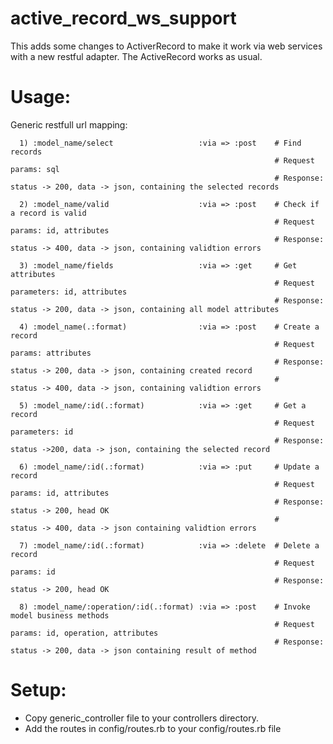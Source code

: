 active_record_ws_support
=========================
This adds some changes to ActiverRecord to make it work via web services with a new restful adapter. The ActiveRecord works as usual.

Usage:
=========
  Generic restfull url mapping:
  
      1) :model_name/select                   :via => :post    # Find records
                                                               # Request params: sql
                                                               # Response: status -> 200, data -> json, containing the selected records
      
      2) :model_name/valid                    :via => :post    # Check if a record is valid
                                                               # Request params: id, attributes
                                                               # Response: status -> 400, data -> json, containing validtion errors                   
      
      3) :model_name/fields                   :via => :get     # Get attributes
                                                               # Request parameters: id, attributes
                                                               # Response: status -> 200, data -> json, containing all model attributes
     
      4) :model_name(.:format)                :via => :post    # Create a record
                                                               # Request params: attributes
                                                               # Response: status -> 200, data -> json, containing created record
                                                               #           status -> 400, data -> json, containing validtion errors
      
      5) :model_name/:id(.:format)            :via => :get     # Get a record
                                                               # Request parameters: id
                                                               # Response: status ->200, data -> json, containing the selected record
                                                               
      6) :model_name/:id(.:format)            :via => :put     # Update a record
                                                               # Request params: id, attributes
                                                               # Response: status -> 200, head OK
                                                               #           status -> 400, data -> json containing validtion errors
      
      7) :model_name/:id(.:format)            :via => :delete  # Delete a record
                                                               # Request params: id
                                                               # Response: status -> 200, head OK
      
      8) :model_name/:operation/:id(.:format) :via => :post    # Invoke model business methods
                                                               # Request params: id, operation, attributes
                                                               # Response: status -> 200, data -> json containing result of method
Setup:
==========
 - Copy generic_controller file to your controllers directory.
 - Add the routes in config/routes.rb to your config/routes.rb file

